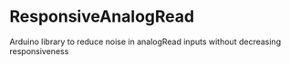 # ResponsiveAnalogRead
Arduino library to reduce noise in analogRead inputs without decreasing responsiveness

